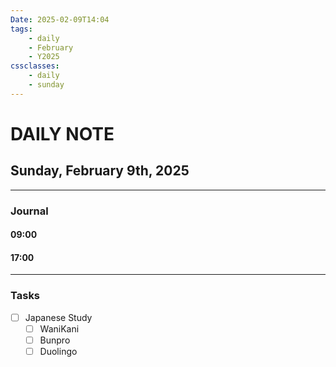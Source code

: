 ```yaml
---
Date: 2025-02-09T14:04
tags:
    - daily
    - February
    - Y2025
cssclasses:
    - daily
    - sunday
---
```

# DAILY NOTE
## Sunday, February 9th, 2025
***
### Journal

#### 09:00

#### 17:00

***
### Tasks
- [ ] Japanese Study
    - [ ] WaniKani
    - [ ] Bunpro
    - [ ] Duolingo